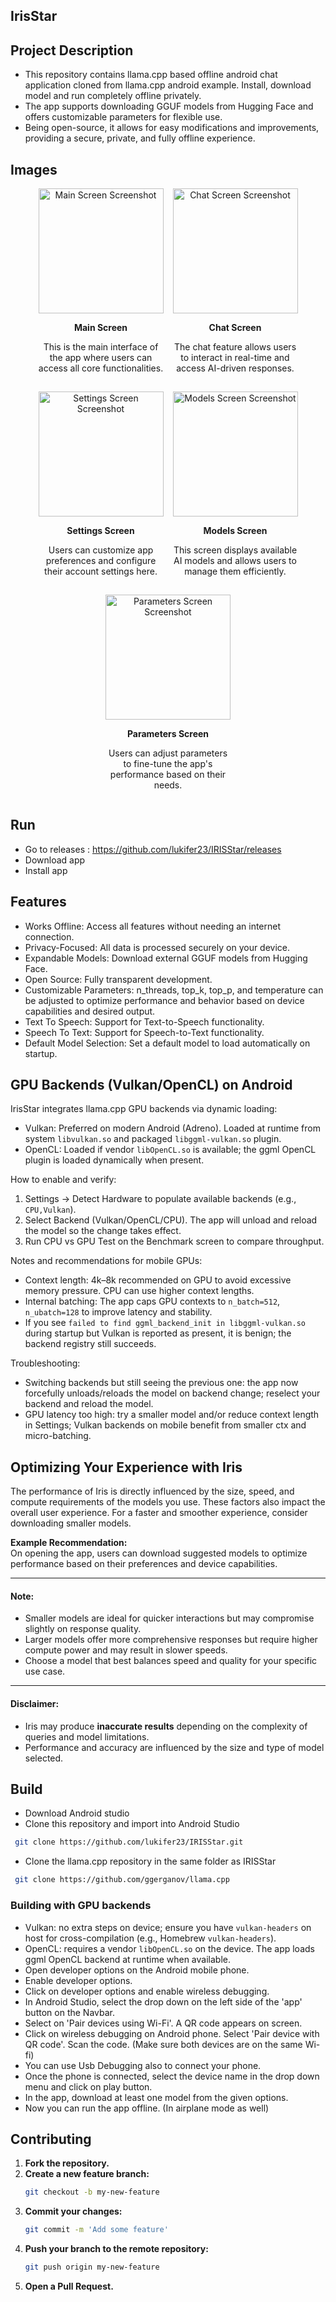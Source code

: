 <h2>IrisStar</h2>

## Project Description

- This repository contains llama.cpp based offline android chat application cloned from llama.cpp android example. Install, download model and run completely offline privately.
- The app supports downloading GGUF models from Hugging Face and offers customizable parameters for flexible use.
- Being open-source, it allows for easy modifications and improvements, providing a secure, private, and fully offline experience.

## Images

<div style="display: flex; gap: 15px; justify-content: center; flex-wrap: wrap;">
  <div style="text-align: center; width: 200px;">
    <img src="./images/main_screen.png" alt="Main Screen Screenshot" width="200">
    <p><strong>Main Screen</strong></p>
    <p>This is the main interface of the app where users can access all core functionalities.</p>
  </div>
  <div style="text-align: center; width: 200px;">
    <img src="./images/chat_screen.png" alt="Chat Screen Screenshot" width="200">
    <p><strong>Chat Screen</strong></p>
    <p>The chat feature allows users to interact in real-time and access AI-driven responses.</p>
  </div>
  <div style="text-align: center; width: 200px;">
    <img src="./images/settings_screen.png" alt="Settings Screen Screenshot" width="200">
    <p><strong>Settings Screen</strong></p>
    <p>Users can customize app preferences and configure their account settings here.</p>
  </div>
  <div style="text-align: center; width: 200px;">
    <img src="./images/models_screen.png" alt="Models Screen Screenshot" width="200">
    <p><strong>Models Screen</strong></p>
    <p>This screen displays available AI models and allows users to manage them efficiently.</p>
  </div>
  <div style="text-align: center; width: 200px;">
    <img src="./images/parameters_screen.png" alt="Parameters Screen Screenshot" width="200">
    <p><strong>Parameters Screen</strong></p>
    <p>Users can adjust parameters to fine-tune the app's performance based on their needs.</p>
  </div>
</div>

## Run

- Go to releases : https://github.com/lukifer23/IRISStar/releases
- Download app
- Install app

## Features

- Works Offline: Access all features without needing an internet connection.
- Privacy-Focused: All data is processed securely on your device.
- Expandable Models: Download external GGUF models from Hugging Face.
- Open Source: Fully transparent development.
- Customizable Parameters: n_threads, top_k, top_p, and temperature can be adjusted to optimize performance and behavior based on device capabilities and desired output.
- Text To Speech: Support for Text-to-Speech functionality.
- Speech To Text: Support for Speech-to-Text functionality.
- Default Model Selection: Set a default model to load automatically on startup.

## GPU Backends (Vulkan/OpenCL) on Android

IrisStar integrates llama.cpp GPU backends via dynamic loading:

- Vulkan: Preferred on modern Android (Adreno). Loaded at runtime from system `libvulkan.so` and packaged `libggml-vulkan.so` plugin.
- OpenCL: Loaded if vendor `libOpenCL.so` is available; the ggml OpenCL plugin is loaded dynamically when present.

How to enable and verify:

1. Settings → Detect Hardware to populate available backends (e.g., `CPU,Vulkan`).
2. Select Backend (Vulkan/OpenCL/CPU). The app will unload and reload the model so the change takes effect.
3. Run CPU vs GPU Test on the Benchmark screen to compare throughput.

Notes and recommendations for mobile GPUs:

- Context length: 4k–8k recommended on GPU to avoid excessive memory pressure. CPU can use higher context lengths.
- Internal batching: The app caps GPU contexts to `n_batch=512`, `n_ubatch=128` to improve latency and stability.
- If you see `failed to find ggml_backend_init in libggml-vulkan.so` during startup but Vulkan is reported as present, it is benign; the backend registry still succeeds.

Troubleshooting:

- Switching backends but still seeing the previous one: the app now forcefully unloads/reloads the model on backend change; reselect your backend and reload the model.
- GPU latency too high: try a smaller model and/or reduce context length in Settings; Vulkan backends on mobile benefit from smaller ctx and micro-batching.

## Optimizing Your Experience with Iris

The performance of Iris is directly influenced by the size, speed, and compute requirements of the models you use. These factors also impact the overall user experience. For a faster and smoother experience, consider downloading smaller models.

**Example Recommendation:**  
On opening the app, users can download suggested models to optimize performance based on their preferences and device capabilities.

---

#### Note:

- Smaller models are ideal for quicker interactions but may compromise slightly on response quality.
- Larger models offer more comprehensive responses but require higher compute power and may result in slower speeds.
- Choose a model that best balances speed and quality for your specific use case.

---

#### Disclaimer:

- Iris may produce **inaccurate results** depending on the complexity of queries and model limitations.
- Performance and accuracy are influenced by the size and type of model selected.

## Build

- Download Android studio
- Clone this repository and import into Android Studio

```bash
 git clone https://github.com/lukifer23/IRISStar.git
```

- Clone the llama.cpp repository in the same folder as IRISStar

```bash
 git clone https://github.com/ggerganov/llama.cpp
```

### Building with GPU backends

- Vulkan: no extra steps on device; ensure you have `vulkan-headers` on host for cross-compilation (e.g., Homebrew `vulkan-headers`).
- OpenCL: requires a vendor `libOpenCL.so` on the device. The app loads ggml OpenCL backend at runtime when available.
- Open developer options on the Android mobile phone.
- Enable developer options.
- Click on developer options and enable wireless debugging.
- In Android Studio, select the drop down on the left side of the 'app' button on the Navbar.
- Select on 'Pair devices using Wi-Fi'. A QR code appears on screen.
- Click on wireless debugging on Android phone. Select 'Pair device with QR code'. Scan the code. (Make sure both devices are on the same Wi-fi)
- You can use Usb Debugging also to connect your phone.
- Once the phone is connected, select the device name in the drop down menu and click on play button.
- In the app, download at least one model from the given options.
- Now you can run the app offline. (In airplane mode as well)

## Contributing

1. **Fork the repository.**
2. **Create a new feature branch:**
   ```bash
   git checkout -b my-new-feature
   ```
3. **Commit your changes:**
   ```bash
   git commit -m 'Add some feature'
   ```
4. **Push your branch to the remote repository:**
   ```bash
   git push origin my-new-feature
   ```
5. **Open a Pull Request.**
